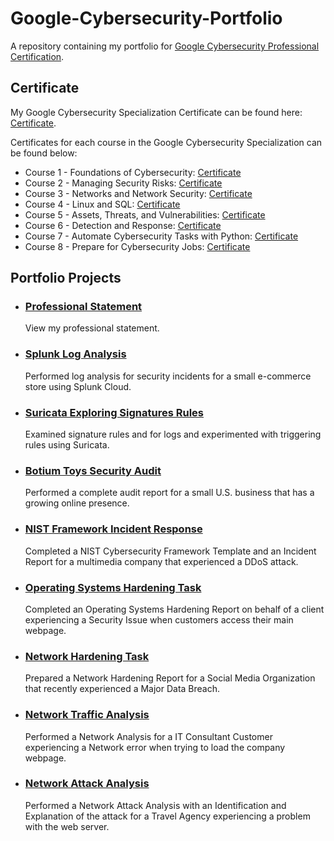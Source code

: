 # Google-Cybersecurity-Portfolio
A repository containing my portfolio for [Google Cybersecurity Professional Certification](https://www.coursera.org/professional-certificates/google-cybersecurity).

## Certificate
My Google Cybersecurity Specialization Certificate can be found here: [Certificate](https://www.coursera.org/account/accomplishments/professional-cert/U9HZRTG6NL9E).

Certificates for each course in the Google Cybersecurity Specialization can be found below:
* Course 1 - Foundations of Cybersecurity: [Certificate](https://www.coursera.org/account/accomplishments/verify/SHGRHE5K6A7D)
* Course 2 - Managing Security Risks: [Certificate](https://www.coursera.org/account/accomplishments/verify/4Z7XLWUK7YX7)
* Course 3 - Networks and Network Security: [Certificate](https://www.coursera.org/account/accomplishments/verify/XDBZ8S83TWTZ)
* Course 4 - Linux and SQL: [Certificate](https://www.coursera.org/account/accomplishments/verify/6VDYSP4QBC4N)
* Course 5 - Assets, Threats, and Vulnerabilities: [Certificate](https://www.coursera.org/account/accomplishments/verify/UX6A3N4BUGZS)
* Course 6 - Detection and Response: [Certificate](https://www.coursera.org/account/accomplishments/verify/MKN88CDKMDCV)
* Course 7 - Automate Cybersecurity Tasks with Python: [Certificate](https://www.coursera.org/account/accomplishments/verify/RVRC9TM2DVHZ)
* Course 8 - Prepare for Cybersecurity Jobs: [Certificate](https://www.coursera.org/account/accomplishments/verify/MVZP2WHZJJN7)

## Portfolio Projects
* ### [Professional Statement](https://github.com/ZeshanQureshi/Google-Cybersecurity-Portfolio/blob/master/Professional%20Statement/professionalStatement.md)
  View my professional statement.

* ### [Splunk Log Analysis](https://github.com/ZeshanQureshi/Google-Cybersecurity-Portfolio/blob/master/Splunk%20Log%20Analysis/splunkLogAnalysis.md)
  Performed log analysis for security incidents for a small e-commerce store using Splunk Cloud.

* ### [Suricata Exploring Signatures Rules](https://github.com/ZeshanQureshi/Google-Cybersecurity-Portfolio/blob/master/Suricata%20Exploring%20Signatures%20Rules/suricataExploringSignaturesRules.md)
  Examined signature rules and for logs and experimented with triggering rules using Suricata.

* ### [Botium Toys Security Audit](https://github.com/ZeshanQureshi/Google-Cybersecurity-Portfolio/blob/master/Botium%20Toys%20Security%20Audit/botiumToysAuditReport.md)
  Performed a complete audit report for a small U.S. business that has a growing online presence.

* ### [NIST Framework Incident Response](https://github.com/ZeshanQureshi/Google-Cybersecurity-Portfolio/blob/master/NIST%20Framework%20Incident%20Response/NISTFrameworkIncidentResponse.md)
  Completed a NIST Cybersecurity Framework Template and an Incident Report for a multimedia company that experienced a DDoS attack.

* ### [Operating Systems Hardening Task](https://github.com/ZeshanQureshi/Google-Cybersecurity-Portfolio/blob/master/Operating%20Systems%20Hardening%20Task/operatingSystemsHardeningTask.md)
  Completed an Operating Systems Hardening Report on behalf of a client experiencing a Security Issue when customers access their main webpage.

* ### [Network Hardening Task](https://github.com/ZeshanQureshi/Google-Cybersecurity-Portfolio/blob/master/Network%20Hardening%20Task/networkHardeningTask.md)
  Prepared a Network Hardening Report for a Social Media Organization that recently experienced a Major Data Breach. 

* ### [Network Traffic Analysis](https://github.com/ZeshanQureshi/Google-Cybersecurity-Portfolio/blob/master/Network%20Traffic%20Analysis/networkTrafficAnalysis.md)
  Performed a Network Analysis for a IT Consultant Customer experiencing a Network error when trying to load the company webpage.

* ### [Network Attack Analysis](https://github.com/ZeshanQureshi/Google-Cybersecurity-Portfolio/blob/master/Network%20Attack%20Analysis/networkAttackAnalysis.md)
  Performed a Network Attack Analysis with an Identification and Explanation of the attack for a Travel Agency experiencing a problem with the web server.  
